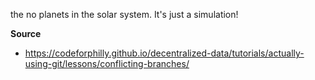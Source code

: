 the no planets in the solar system.  It's just a simulation!


**Source**
 - https://codeforphilly.github.io/decentralized-data/tutorials/actually-using-git/lessons/conflicting-branches/


